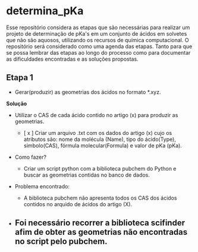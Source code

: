 # determina_pKa

Esse repositório considera as etapas que são necessárias para realizar um projeto de 
determinação de pKa's em um conjunto de ácidos em solvetes que não são aquosos, utilizando
os recursos de química computacional.
O repositório será considerado como uma agenda das etapas. Tanto para que se possa lembrar 
das etapas ao longo do processo como para documentar as dificuldades encontradas e as 
soluções propostas.

## Etapa 1 
 - Gerar(produzir) as geometrias dos ácidos no formato *.xyz.
   
  **Solução** 
   - Utilizar o CAS de cada ácido contido no artigo (x) para produzir as geometrias.
      - [ x ] Criar um arquivo .txt com os dados do artigo (x) cujo os atributos são: nome da molécula (Name), tipo do ácido(Type), simbolo(CAS), fórmula molecular(Formula) e valor de pKa (pKa).
            
   - Como fazer?
     - Criar um script python com a biblioteca pubchem do Python e buscar as geometrias contidas no banco de dados.
       
   - Problema encontrado:
     - A biblioteca pubchem não apresenta todos os CAS dos ácidos contidos no arquido de ácidos do artigo (X).
       
   - Foi necessário recorrer a biblioteca **scifinder** afim de obter as geometrias não encontradas no script pelo pubchem.
      - 
